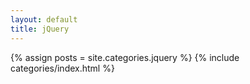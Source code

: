 ```yaml
---
layout: default
title: jQuery
---
```

{% assign posts = site.categories.jquery %}
{% include categories/index.html %}
